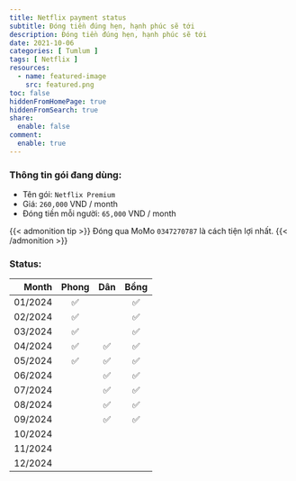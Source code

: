 ```yaml
---
title: Netflix payment status
subtitle: Đóng tiền đúng hẹn, hạnh phúc sẽ tới
description: Đóng tiền đúng hẹn, hạnh phúc sẽ tới
date: 2021-10-06
categories: [ Tumlum ]
tags: [ Netflix ]
resources:
  - name: featured-image
    src: featured.png
toc: false
hiddenFromHomePage: true
hiddenFromSearch: true
share:
  enable: false
comment:
  enable: true
---
```


### Thông tin gói đang dùng:

* Tên gói: `Netflix Premium`
* Giá: `260,000` VND / month
* Đóng tiền mỗi người: `65,000` VND / month

{{< admonition tip >}}
Đóng qua MoMo `0347270787` là cách tiện lợi nhất.
{{< /admonition >}}

### Status:

| Month   | Phong| Dân | Bồng |
| ------: | :--: | :--: | :--: |
| 01/2024 |  ✅  |     |  ✅  |
| 02/2024 |  ✅  |     |  ✅  |
| 03/2024 |  ✅  |     |  ✅  |
| 04/2024 |  ✅  |  ✅  |  ✅  |
| 05/2024 |  ✅  |  ✅  |  ✅  |
| 06/2024 |     |   ✅  |  ✅  |
| 07/2024 |     |   ✅  |  ✅  |
| 08/2024 |     |   ✅  |  ✅  |
| 09/2024 |     |   ✅  |  ✅  |
| 10/2024 |     |      |      |
| 11/2024 |     |      |      |
| 12/2024 |     |      |      |
